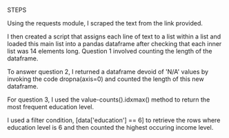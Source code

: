 STEPS

Using the requests module, I scraped the text from the link provided.

I then created a script that assigns each line of text to a list within a list and loaded this main list into a pandas dataframe after checking that each inner list was 14 elements long.
Question 1 involved counting the length of the dataframe.

To answer question 2, I returned a dataframe devoid of 'N/A' values by invoking the code dropna(axis=0) and counted the length of this new dataframe.

For question 3, I used the value-counts().idxmax() method to return the most frequent education level.

I used a filter condition, [data['education'] == 6] to retrieve the rows where education level is 6 and then counted the highest occuring income level.
